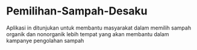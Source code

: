 # Pemilihan-Sampah-Desaku
Aplikasi in ditunjukan untuk membantu masyarakat dalam memilih sampah organik dan nonorganik lebih tempat yang akan membantu dalam kampanye pengolahan sampah 

